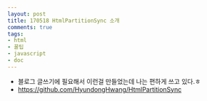 ```yaml
---
layout: post
title: 170518 HtmlPartitionSync 소개
comments: true
tags:
- html
- 꿀팁
- javascript
- doc
---
```



<!-- TOC -->


<!-- /TOC -->


- 블로그 글쓰기에 필요해서 이런걸 만들었는데 나는 편하게 쓰고 있다.ㅎ
- https://github.com/HyundongHwang/HtmlPartitionSync


<script src="https://htmlpartitionsync.azurewebsites.net/api/PartitionJs?url=https%3A%2F%2Fgithub.com%2FHyundongHwang%2FHtmlPartitionSync%2Fblob%2Fmaster%2FREADME.ko.md&xpath=%2F%2Farticle"></script>